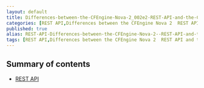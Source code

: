 ```yaml
---
layout: default
title: Differences-between-the-CFEngine-Nova-2_002e2-REST-API-and-the-CFEngine-Enterprise-3_002e0-API
categories: [REST API,Differences between the CFEngine Nova 2  REST API and the CFEngine Enterprise 3_002e0 API]
published: true
alias: REST-API-Differences-between-the-CFEngine-Nova-2--REST-API-and-the-CFEngine-Enterprise-3_002e0-API.html
tags: [REST API,Differences between the CFEngine Nova 2  REST API and the CFEngine Enterprise 3_002e0 API]
---
```


Summary of contents
-------------------

-   [REST API](/manuals/Enterprise-3-0-API#REST-API)

